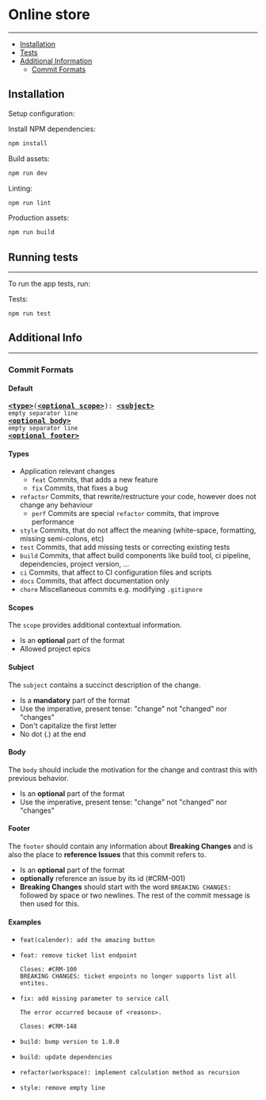 # Online store

---

- [Installation](#markdown-header-installation)
- [Tests](#markdown-header-running-tests)
- [Additional Information](#markdown-header-additional-info)
  - [Commit Formats](#markdown-header-commit-formats)

## Installation

Setup configuration:

Install NPM dependencies:

```sh
npm install
```

Build assets:

```sh
npm run dev
```

Linting:

```sh
npm run lint
```

Production assets:

```sh
npm run build
```

## Running tests

---

To run the app tests, run:

Tests:

```
npm run test
```

## Additional Info

---

### Commit Formats

#### Default

<pre>
<b><a href="#markdown-header-types">&lt;type&gt;</a></b>(<b><a href="#markdown-header-scopes">&lt;optional scope&gt;</a></b>): <b><a href="#markdown-header-subject">&lt;subject&gt;</a></b>
<sub>empty separator line</sub>
<b><a href="#markdown-header-body">&lt;optional body&gt;</a></b>
<sub>empty separator line</sub>
<b><a href="#markdown-header-footer">&lt;optional footer&gt;</a></b>
</pre>

#### Types

- Application relevant changes
  - `feat` Commits, that adds a new feature
  - `fix` Commits, that fixes a bug
- `refactor` Commits, that rewrite/restructure your code, however does not change any behaviour
  - `perf` Commits are special `refactor` commits, that improve performance
- `style` Commits, that do not affect the meaning (white-space, formatting, missing semi-colons, etc)
- `test` Commits, that add missing tests or correcting existing tests
- `build` Commits, that affect build components like build tool, ci pipeline, dependencies, project version, ...
- `ci` Commits, that affect to CI configuration files and scripts
- `docs` Commits, that affect documentation only
- `chore` Miscellaneous commits e.g. modifying `.gitignore`

#### Scopes

The `scope` provides additional contextual information.

- Is an **optional** part of the format
- Allowed project epics

#### Subject

The `subject` contains a succinct description of the change.

- Is a **mandatory** part of the format
- Use the imperative, present tense: "change" not "changed" nor "changes"
- Don't capitalize the first letter
- No dot (.) at the end

#### Body

The `body` should include the motivation for the change and contrast this with previous behavior.

- Is an **optional** part of the format
- Use the imperative, present tense: "change" not "changed" nor "changes"

#### Footer

The `footer` should contain any information about **Breaking Changes** and is also the place to **reference Issues** that this commit refers to.

- Is an **optional** part of the format
- **optionally** reference an issue by its id (#CRM-001)
- **Breaking Changes** should start with the word `BREAKING CHANGES:` followed by space or two newlines. The rest of the commit message is then used for this.

#### Examples

- ```
  feat(calender): add the amazing button
  ```
- ```
  feat: remove ticket list endpoint

  Closes: #CRM-100
  BREAKING CHANGES: ticket enpoints no longer supports list all entites.
  ```

- ```
  fix: add missing parameter to service call

  The error occurred because of <reasons>.

  Closes: #CRM-148
  ```

- ```
  build: bump version to 1.0.0
  ```
- ```
  build: update dependencies
  ```
- ```
  refactor(workspace): implement calculation method as recursion
  ```
- ```
  style: remove empty line
  ```
